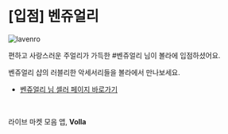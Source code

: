 # [입점] 벤쥬얼리

![lavenro](../../assets/marketing/dist/seller-lavenro.png)

편하고 사랑스러운 주얼리가 가득한 #벤쥬얼리 님이 볼라에 입점하셨어요.

벤쥬얼리 샵의 러블리한 악세서리들을 볼라에서 만나보세요.

- [벤쥬얼리 님 셀러 페이지 바로가기](volla://deeplink/seller/15)

<br>

라이브 마켓 모음 앱, **Volla**
